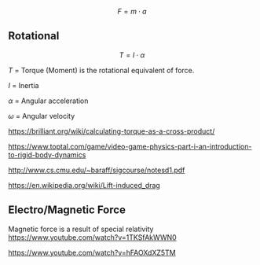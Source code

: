 
$$
F = m \cdot a
$$

## Rotational

$$
T = I \cdot \alpha
$$

$T$ = Torque (Moment) is the rotational equivalent of force.

$I$ = Inertia

$\alpha$ = Angular acceleration

$\omega$ = Angular velocity


https://brilliant.org/wiki/calculating-torque-as-a-cross-product/

https://www.toptal.com/game/video-game-physics-part-i-an-introduction-to-rigid-body-dynamics

http://www.cs.cmu.edu/~baraff/sigcourse/notesd1.pdf

https://en.wikipedia.org/wiki/Lift-induced_drag

## Electro/Magnetic Force

Magnetic force is a result of special relativity
https://www.youtube.com/watch?v=1TKSfAkWWN0

https://www.youtube.com/watch?v=hFAOXdXZ5TM
